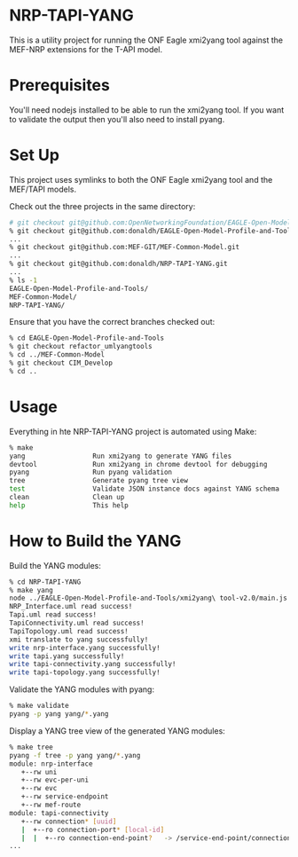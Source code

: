 # NRP-TAPI-YANG

This is a utility project for running the ONF Eagle xmi2yang tool against the MEF-NRP extensions for the T-API model.

# Prerequisites

You'll need nodejs installed to be able to run the xmi2yang tool. If you want to validate the
output then you'll also need to install pyang.

# Set Up

This project uses symlinks to both the ONF Eagle xmi2yang tool and the MEF/TAPI models.

Check out the three projects in the same directory:

```sh
# git checkout git@github.com:OpenNetworkingFoundation/EAGLE-Open-Model-Profile-and-Tools.git
% git checkout git@github.com:donaldh/EAGLE-Open-Model-Profile-and-Tools.git # until PR gets merged
...
% git checkout git@github.com:MEF-GIT/MEF-Common-Model.git
...
% git checkout git@github.com:donaldh/NRP-TAPI-YANG.git
...
% ls -1
EAGLE-Open-Model-Profile-and-Tools/
MEF-Common-Model/
NRP-TAPI-YANG/
```

Ensure that you have the correct branches checked out:

```sh
% cd EAGLE-Open-Model-Profile-and-Tools
% git checkout refactor_umlyangtools
% cd ../MEF-Common-Model
% git checkout CIM_Develop
% cd ..
```

# Usage

Everything in hte NRP-TAPI-YANG project is automated using Make:

```sh
% make
yang                 Run xmi2yang to generate YANG files
devtool              Run xmi2yang in chrome devtool for debugging
pyang                Run pyang validation
tree                 Generate pyang tree view
test                 Validate JSON instance docs against YANG schema
clean                Clean up
help                 This help
```

# How to Build the YANG

Build the YANG modules:

```sh
% cd NRP-TAPI-YANG
% make yang
node ../EAGLE-Open-Model-Profile-and-Tools/xmi2yang\ tool-v2.0/main.js
NRP_Interface.uml read success!
Tapi.uml read success!
TapiConnectivity.uml read success!
TapiTopology.uml read success!
xmi translate to yang successfully!
write nrp-interface.yang successfully!
write tapi.yang successfully!
write tapi-connectivity.yang successfully!
write tapi-topology.yang successfully!
```

Validate the YANG modules with pyang:

```sh
% make validate
pyang -p yang yang/*.yang
```

Display a YANG tree view of the generated YANG modules:

```sh
% make tree
pyang -f tree -p yang yang/*.yang
module: nrp-interface
   +--rw uni
   +--rw evc-per-uni
   +--rw evc
   +--rw service-endpoint
   +--rw mef-route
module: tapi-connectivity
   +--rw connection* [uuid]
   |  +--ro connection-port* [local-id]
   |  |  +--ro connection-end-point?   -> /service-end-point/connection-end-point/uuid
...
```
